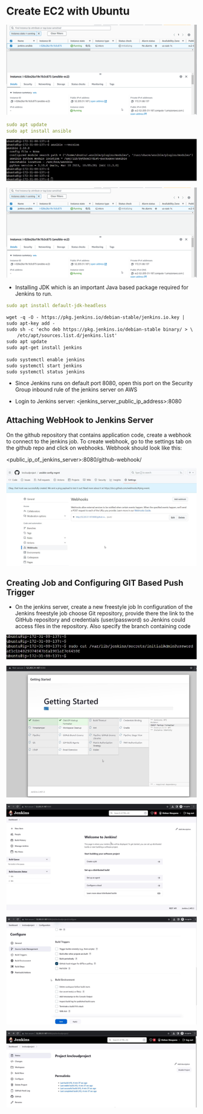 # Create EC2 with Ubuntu

![Alt text](Screenshots/3.Ansible.png)

```yml
sudo apt update
sudo apt install ansible
```
![Alt text](Screenshots/1.Ansible-Version.jpg)

![Alt text](Screenshots/3.Ansible.png)
- Installing JDK which is an important Java based package required for Jenkins to run.


```yml
sudo apt install default-jdk-headless
```

```
wget -q -O - https://pkg.jenkins.io/debian-stable/jenkins.io.key | sudo apt-key add -
sudo sh -c 'echo deb https://pkg.jenkins.io/debian-stable binary/ > \
    /etc/apt/sources.list.d/jenkins.list'
sudo apt update
sudo apt-get install jenkins

sudo systemctl enable jenkins
sudo systemctl start jenkins
sudo systemctl status jenkins
```

- Since Jenkins runs on default port 8080, open this port on the Security Group inbound rule of the jenkins server on AWS



- Login to Jenkins server: <jenkins_server_public_ip_address>:8080

## Attaching WebHook to Jenkins Server
On the github repository that contains application code, create a webhook to connect to the jenkins job. To create webhook, go to the settings tab on the github repo and click on webhooks. Webhook should look like this:

<public_ip_of_jenkins_server>:8080/github-webhook/

![Alt text](Screenshots/4.Webhook.jpg)

## Creating Job and Configuring GIT Based Push Trigger

- On the jenkins server, create a new freestyle job
In configuration of the Jenkins freestyle job choose Git repository, provide there the link to the GitHub repository and credentials (user/password) so Jenkins could access files in the repository. Also specify the branch containing code

![Alt text](<Screenshots/5.Retrive Password.jpg>)

![Alt text](<Screenshots/6.Jenkins Install.jpg>)

![Alt text](<Screenshots/7.Jenkis Ready.jpg>)

![Alt text](<Screenshots/8.Build Triggers.jpg>)

![Alt text](<Screenshots/9. Status.jpg>)
